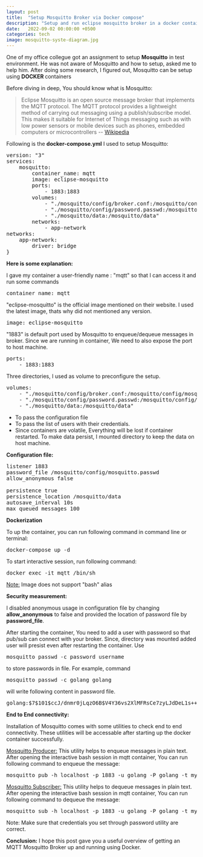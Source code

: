 ```yaml
---
layout: post
title:  "Setup Mosquitto Broker via Docker compose"
description: "Setup and run eclipse mosquitto broker in a docker container"
date:   2022-09-02 00:00:00 +0500
categories: tech
image: mosquitto-syste-diagram.jpg
---
```


One of my office collegue got an assignment to setup <strong>Mosquitto</strong> in test environment. He was not aware of Mosquitto and how to setup, asked me to help him. After doing some research, I figured out, Mosquitto can be setup using <strong> DOCKER </strong> containers

Before diving in deep, You should know what is Mosquitto:

<blockquote>Eclipse Mosquitto is an open source message broker that implements the MQTT protocol. The MQTT protocol provides a lightweight method of carrying out messaging using a publish/subscribe model. This makes it suitable for Internet of Things messaging such as with low power sensors or mobile devices such as phones, embedded computers or microcontrollers -- <a href="https://en.wikipedia.org/wiki/Modulo_operation">Wikipedia</a></blockquote>


Following is the <strong>docker-compose.yml</strong> I used to setup Mosquitto:

<pre class="EnlighterJSRAW" data-enlighter-language="docker">
version: "3"
services:
    mosquitto:
        container_name: mqtt
        image: eclipse-mosquitto
        ports:
            - 1883:1883
        volumes:
            - "./mosquitto/config/broker.conf:/mosquitto/config/mosquitto.conf"
            - "./mosquitto/config/password.passwd:/mosquitto/config/mosquitto.passwd"
            - "./mosquitto/data:/mosquitto/data"
        networks:
            - app-network
networks:
    app-network:
        driver: bridge
}</pre>

<strong>Here is some explanation:</strong>

I gave my container a user-friendly name : "mqtt" so that I can access it and run some commands
<pre class="EnlighterJSRAW" data-enlighter-language="docker">
container_name: mqtt
</pre>

"eclipse-mosquitto" is the official image mentioned on their website. I used the latest image, thats why did not mentioned any version.
<pre class="EnlighterJSRAW" data-enlighter-language="docker">
image: eclipse-mosquitto
</pre>

"1883" is default port used by Mosquitto to enqueue/dequeue messages in broker. Since we are running in container, We need to also expose the port to host machine.
<pre class="EnlighterJSRAW" data-enlighter-language="docker">
ports:
    - 1883:1883
</pre>

Three directories, I used as volume to preconfigure the setup.
    
<pre class="EnlighterJSRAW" data-enlighter-language="docker">
volumes:
    - "./mosquitto/config/broker.conf:/mosquitto/config/mosquitto.conf"
    - "./mosquitto/config/password.passwd:/mosquitto/config/mosquitto.passwd"
    - "./mosquitto/data:/mosquitto/data"
</pre>

<ul>
    <li>To pass the configuration file</li>
    <li>To pass the list of users with their credentials.</li>
    <li>Since containers are volatile, Everything will be lost if container restarted. To make data persist, I mounted directory to keep the data on host machine.</li>
</ul>

<strong>Configuration file:</strong>

<pre class="EnlighterJSRAW" data-enlighter-language="conf">
listener 1883
password_file /mosquitto/config/mosquitto.passwd
allow_anonymous false

persistence true
persistence_location /mosquitto/data
autosave_interval 10s
max_queued_messages 100</pre>

<strong>Dockerization</strong>

To up the container, you can run following command in command line or terminal:
<pre>docker-compose up -d</pre>

To start interactive session, run following command:
<pre>docker exec -it mqtt /bin/sh</pre>

<u>Note:</u> Image does not support "bash" alias

<strong>Security measurement:</strong>

I disabled anonymous usage in configuration file by changing <strong>allow_anonymous</strong> to false and provided the location of password file by <strong>password_file</strong>. 

After starting the container, You need to add a user with password so that pub/sub can connect with your broker. Since, directory was mounted added user will presist even after restarting the container. Use 
<pre>mosquitto_passwd -c password username</pre> 
to store passwords in file. For example, command 
<pre>mosquitto_passwd -c golang golang</pre> 
will write following content in password file.

<pre class="EnlighterJSRAW" data-enlighter-language="conf">
golang:$7$101$ccJ/dnmr0jLqzO6B$V4Y36vs2XlMFRsCe7zyLJdDeL1s++YSCm7ZbR1cVCA592o0td3hZrQ91J5w0cFSiM/3oBHnnT9gUO5xYSSheMQ==
</pre>

<strong>End to End connectivity:</strong>

Installation of Mosquitto comes with some utilities to check end to end connectivity. These utilities will be accessable after starting up the docker container successfully.

<u>Mosquitto Producer:</u>
This utility helps to enqueue messages in plain text. After opening the interactive bash session in mqtt container, You can run following command to enqueue the message:

<pre>mosquitto_pub -h localhost -p 1883 -u golang -P golang -t my-mqtt-topic -m "Test Message"</pre>

<u>Mosquitto Subscriber:</u>
This utility helps to dequeue messages in plain text. After opening the interactive bash session in mqtt container, You can run following command to dequeue the message:

<pre>mosquitto_sub -h localhost -p 1883 -u golang -P golang -t my-mqtt-topic</pre>

Note: Make sure that credentials you set through password utility are correct. 

<strong>Conclusion:</strong>
I hope this post gave you a useful overview of getting an MQTT Mosquitto Broker up and running using Docker.
